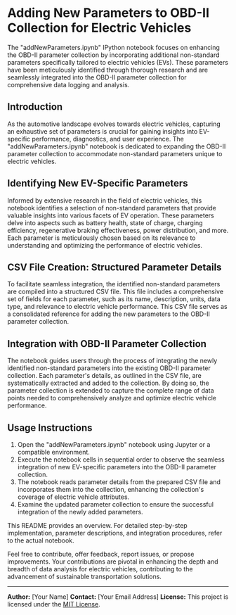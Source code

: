 # Adding New Parameters to OBD-II Collection for Electric Vehicles

The "addNewParameters.ipynb" IPython notebook focuses on enhancing the OBD-II parameter collection by incorporating additional non-standard parameters specifically tailored to electric vehicles (EVs). These parameters have been meticulously identified through thorough research and are seamlessly integrated into the OBD-II parameter collection for comprehensive data logging and analysis.

## Introduction

As the automotive landscape evolves towards electric vehicles, capturing an exhaustive set of parameters is crucial for gaining insights into EV-specific performance, diagnostics, and user experience. The "addNewParameters.ipynb" notebook is dedicated to expanding the OBD-II parameter collection to accommodate non-standard parameters unique to electric vehicles.

## Identifying New EV-Specific Parameters

Informed by extensive research in the field of electric vehicles, this notebook identifies a selection of non-standard parameters that provide valuable insights into various facets of EV operation. These parameters delve into aspects such as battery health, state of charge, charging efficiency, regenerative braking effectiveness, power distribution, and more. Each parameter is meticulously chosen based on its relevance to understanding and optimizing the performance of electric vehicles.

## CSV File Creation: Structured Parameter Details

To facilitate seamless integration, the identified non-standard parameters are compiled into a structured CSV file. This file includes a comprehensive set of fields for each parameter, such as its name, description, units, data type, and relevance to electric vehicle performance. This CSV file serves as a consolidated reference for adding the new parameters to the OBD-II parameter collection.

## Integration with OBD-II Parameter Collection

The notebook guides users through the process of integrating the newly identified non-standard parameters into the existing OBD-II parameter collection. Each parameter's details, as outlined in the CSV file, are systematically extracted and added to the collection. By doing so, the parameter collection is extended to capture the complete range of data points needed to comprehensively analyze and optimize electric vehicle performance.

## Usage Instructions

1. Open the "addNewParameters.ipynb" notebook using Jupyter or a compatible environment.
2. Execute the notebook cells in sequential order to observe the seamless integration of new EV-specific parameters into the OBD-II parameter collection.
3. The notebook reads parameter details from the prepared CSV file and incorporates them into the collection, enhancing the collection's coverage of electric vehicle attributes.
4. Examine the updated parameter collection to ensure the successful integration of the newly added parameters.

This README provides an overview. For detailed step-by-step implementation, parameter descriptions, and integration procedures, refer to the actual notebook.

Feel free to contribute, offer feedback, report issues, or propose improvements. Your contributions are pivotal in enhancing the depth and breadth of data analysis for electric vehicles, contributing to the advancement of sustainable transportation solutions.

---

**Author:** [Your Name]
**Contact:** [Your Email Address]
**License:** This project is licensed under the [MIT License](LICENSE).
